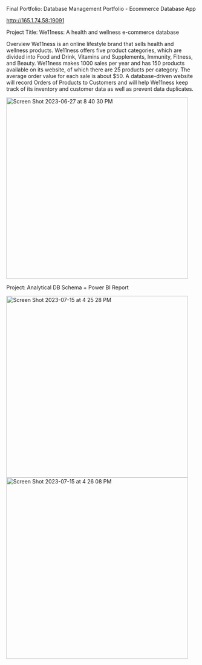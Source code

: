 Final Portfolio: Database Management Portfolio - Ecommerce Database App

http://165.1.74.58:19091


Project Title: We11ness: A health and wellness e-commerce database

Overview
We11ness is an online lifestyle brand that sells health and wellness products. We11ness offers five product categories, which are divided into Food and Drink, Vitamins and Supplements, Immunity, Fitness, and Beauty. We11ness makes 1000 sales per year and has 150 products available on its website, of which there are 25 products per category. The average order value for each sale is about $50. A database-driven website will record Orders of Products to Customers and will help We11ness keep track of its inventory and customer data as well as prevent data duplicates.

<img width="480" alt="Screen Shot 2023-06-27 at 8 40 30 PM" src="https://github.com/gruezop/Portfolio/assets/91290756/3305d4ec-cfd5-4179-90d5-882b690b9f76">


Project: Analytical DB Schema + Power BI Report

<img width="480" alt="Screen Shot 2023-07-15 at 4 25 28 PM" src="https://github.com/gruezop/Portfolio/assets/91290756/31b2cb54-0d66-49f0-868e-66bbf7888c93">
<img width="480" alt="Screen Shot 2023-07-15 at 4 26 08 PM" src="https://github.com/gruezop/Portfolio/assets/91290756/46c015a8-3d14-4f48-87f8-ae41d56e5f82">
